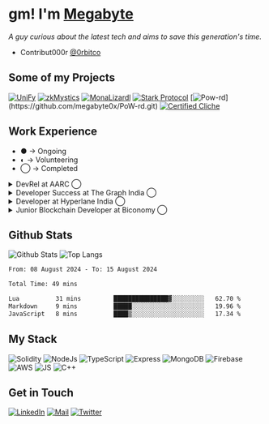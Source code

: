 # gm! I'm [Megabyte](https://megabyte0x.xyz/)

*A guy curious about the latest tech and aims to save this generation's time.*

- Contribut000r [@0rbitco](https://twitter.com/0rbitco)

## Some of my Projects

[![UniFy](https://denvercoder1-github-readme-stats.vercel.app/api/pin/?username=0xlpircy&repo=unify&theme=dark&show_icons=true)](https://github.com/0xlpircy/unify)
[![zkMystics](https://denvercoder1-github-readme-stats.vercel.app/api/pin/?username=megabyte0x&repo=ethonline23_project&theme=dark&show_icons=true)](https://github.com/megabyte0x/ethonline23_project)
[![MonaLizardl](https://denvercoder1-github-readme-stats.vercel.app/api/pin/?username=Pratham-19&repo=ethIstanbul&theme=dark&show_icons=true)](https://github.com/Pratham-19/ethIstanbul)
[![Stark Protocol](https://denvercoder1-github-readme-stats.vercel.app/api/pin/?username=megabyte0x&repo=stark-protocol&theme=dark&show_icons=true)](https://github.com/megabyte0x/stark-protocol)
[![Pow-rd](https://denvercoder1-github-readme-stats.vercel.app/api/pin/?username=megabyte0x&repo=PoW-rd&theme=dark&show_icons=true")](https://github.com/megabyte0x/PoW-rd.git)
[![Certified Cliche](https://denvercoder1-github-readme-stats.vercel.app/api/pin/?username=megabyte0x&repo=certified_cliche&theme=dark&show_icons=true)](https://github.com/megabyte0x/certified_cliche.git)


## Work Experience

- ● -> Ongoing
- ◐ -> Volunteering
- ◯ -> Completed

<details>
<summary> DevRel at AARC ◯ </summary>

---

- Building documentation for the SDK.
- Working with the Dev Team to improve the DevX.
- Creating example repos as code snippets for the devs.

</details>

<details>
<summary>Developer Success at The Graph India ◯ </summary>

---

- Growing The Graph Protocol Ecosystem in INDIA by organizing workshops and various programs to nourish the community of Graph Protocol in INDIA.
- Delivering Technical Workshops to Graph Advocates around Graph Protocol.
- Creating Content Around The Graph Protocol.

</details>

<details>
<summary>Developer at Hyperlane India ◯</summary>

---

- Deployed Hyperlane on more than 6 chains.
- Gave workshops and mentored hackers.
- Reviewed and Tested the Documentation.

</details>

<details>
<summary>Junior Blockchain Developer at Biconomy ◯ </summary>

---

- Integration of new chains within the Biconomy’s mexa-sdk.
- Integration of new products within the Biconomy's AA SDK.
- Improving the documentation.
  
</details>


## Github Stats

![Github Stats](https://github-readme-stats.vercel.app/api?username=megabyte0x&show_icons=true&theme=dark&hide_border=true&bg_color=0D1117)
![Top Langs](https://github-readme-stats.vercel.app/api/top-langs/?username=megabyte0x&layout=compact&theme=dark)

<!--START_SECTION:waka-->

```txt
From: 08 August 2024 - To: 15 August 2024

Total Time: 49 mins

Lua          31 mins         ███████████████▓░░░░░░░░░   62.70 %
Markdown     9 mins          █████░░░░░░░░░░░░░░░░░░░░   19.96 %
JavaScript   8 mins          ████▒░░░░░░░░░░░░░░░░░░░░   17.34 %
```

<!--END_SECTION:waka-->

## My Stack

![Solidity](https://img.shields.io/badge/solidity-grey?style=for-the-badge&logo=solidity&logoColor=Green)
![NodeJs](https://img.shields.io/badge/NODE_JS-grey?style=for-the-badge&logo=nodedotjs&logoColor=Green)
![TypeScript](https://img.shields.io/badge/TS-grey?style=for-the-badge&logo=typescript&logoColor=Green)
![Express](https://img.shields.io/badge/EXPRESS-grey?style=for-the-badge&logo=EXPRESS&logoColor=Green)
![MongoDB](https://img.shields.io/badge/MONGODB-grey?style=for-the-badge&logo=MONGODB&logoColor=Green)
![Firebase](https://img.shields.io/badge/EXPRESS-grey?style=for-the-badge&logo=EXPRESS&logoColor=Green)
![AWS](https://img.shields.io/badge/AWS-grey?style=for-the-badge&logo=amazonaws&logoColor=Yellow)
![JS](https://img.shields.io/badge/JS-grey?style=for-the-badge&logo=javascript&logoColor=Green)
![C++](https://img.shields.io/badge/C++-grey?style=for-the-badge&logo=cplusplus&logoColor=Green)

## Get in Touch

[![LinkedIn](https://img.shields.io/badge/LinkedIn-26A5E4?style=for-the-badge&logo=LinkedIn&logoColor=white)](https://www.linkedin.com/in/megabyte0x/)
[![Mail](https://img.shields.io/badge/Email-D14836?style=for-the-badge&logo=gmail&logoColor=white)](mailto:contact@megabyte0x.xyz)
[![Twitter](https://img.shields.io/badge/Twitter-1DA1F2?style=for-the-badge&logo=twitter&logoColor=white)](https://x.com/megabyte0x)
